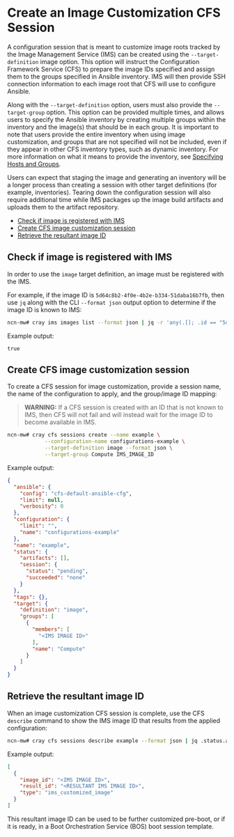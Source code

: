 # Create an Image Customization CFS Session

A configuration session that is meant to customize image roots tracked by the Image Management Service \(IMS\) can be created using the `--target-definition` image option. This option will instruct
the Configuration Framework Service \(CFS\) to prepare the image IDs specified and assign them to the groups specified in Ansible inventory. IMS will then provide SSH connection information to each
image root that CFS will use to configure Ansible.

Along with the `--target-definition` option, users must also provide the `--target-group` option. This option can be provided multiple times, and allows users to specify the Ansible inventory by
creating multiple groups within the inventory and the image(s) that should be in each group. It is important to note that users provide the entire inventory when using image customization, and groups
that are not specified will not be included, even if they appear in other CFS inventory types, such as dynamic inventory. For more information on what it means to provide the inventory, see
[Specifying Hosts and Groups](Specifying_Hosts_and_Groups.md).

Users can expect that staging the image and generating an inventory will be a longer process than creating a session with other target definitions \(for example, inventories\). Tearing down the
configuration session will also require additional time while IMS packages up the image build artifacts and uploads them to the artifact repository.

- [Check if image is registered with IMS](#check-if-image-is-registered-with-ims)
- [Create CFS image customization session](#create-cfs-image-customization-session)
- [Retrieve the resultant image ID](#retrieve-the-resultant-image-id)

## Check if image is registered with IMS

In order to use the `image` target definition, an image must be registered with the IMS.

For example, if the image ID is `5d64c8b2-4f0e-4b2e-b334-51daba16b7fb`, then use `jq` along with the CLI `--format json` output option to determine if the image ID is known to IMS:

```bash
ncn-mw# cray ims images list --format json | jq -r 'any(.[]; .id == "5d64c8b2-4f0e-4b2e-b334-51daba16b7fb")'
```

Example output:

```text
true
```

## Create CFS image customization session

To create a CFS session for image customization, provide a session name, the name of the configuration to apply, and the group/image ID mapping:

> **WARNING:** If a CFS session is created with an ID that is not known to IMS, then CFS will not fail and will instead wait for the image ID to become available in IMS.

```bash
ncn-mw# cray cfs sessions create --name example \
            --configuration-name configurations-example \
            --target-definition image --format json \
            --target-group Compute IMS_IMAGE_ID
```

Example output:

```json
{
  "ansible": {
    "config": "cfs-default-ansible-cfg",
    "limit": null,
    "verbosity": 0
  },
  "configuration": {
    "limit": "",
    "name": "configurations-example"
  },
  "name": "example",
  "status": {
    "artifacts": [],
    "session": {
      "status": "pending",
      "succeeded": "none"
    }
  },
  "tags": {},
  "target": {
    "definition": "image",
    "groups": [
      {
        "members": [
          "<IMS IMAGE ID>"
        ],
        "name": "Compute"
      }
    ]
  }
}
```

## Retrieve the resultant image ID

When an image customization CFS session is complete, use the CFS `describe` command to show the IMS image ID that results from the applied configuration:

```bash
ncn-mw# cray cfs sessions describe example --format json | jq .status.artifacts
```

Example output:

```json
[
  {
    "image_id": "<IMS IMAGE ID>",
    "result_id": "<RESULTANT IMS IMAGE ID>",
    "type": "ims_customized_image"
  }
]
```

This resultant image ID can be used to be further customized pre-boot, or if it is ready, in a Boot Orchestration Service \(BOS\) boot session template.
